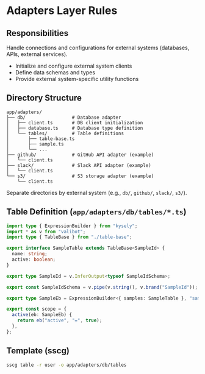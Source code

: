 # Adapters Layer Rules

## Responsibilities

Handle connections and configurations for external systems (databases, APIs, external services).

- Initialize and configure external system clients
- Define data schemas and types
- Provide external system-specific utility functions

## Directory Structure

```
app/adapters/
├── db/                 # Database adapter
│   ├── client.ts       # DB client initialization
│   ├── database.ts     # Database type definition
│   └── tables/         # Table definitions
│       ├── table-base.ts
│       ├── sample.ts
│       └── ...
├── github/             # GitHub API adapter (example)
│   └── client.ts
├── slack/              # Slack API adapter (example)
│   └── client.ts
└── s3/                 # S3 storage adapter (example)
    └── client.ts
```

Separate directories by external system (e.g., `db/`, `github/`, `slack/`, `s3/`).

## Table Definition (`app/adapters/db/tables/*.ts`)

```typescript
import type { ExpressionBuilder } from "kysely";
import * as v from "valibot";
import type { TableBase } from "./table-base";

export interface SampleTable extends TableBase<SampleId> {
  name: string;
  active: boolean;
}

export type SampleId = v.InferOutput<typeof SampleIdSchema>;

export const SampleIdSchema = v.pipe(v.string(), v.brand("SampleId"));

export type SampleEb = ExpressionBuilder<{ samples: SampleTable }, "samples">;

export const scope = {
  active(eb: SampleEb) {
    return eb("active", "=", true);
  },
};
```

## Template (sscg)

```bash
sscg table -r user -o app/adapters/db/tables
```


